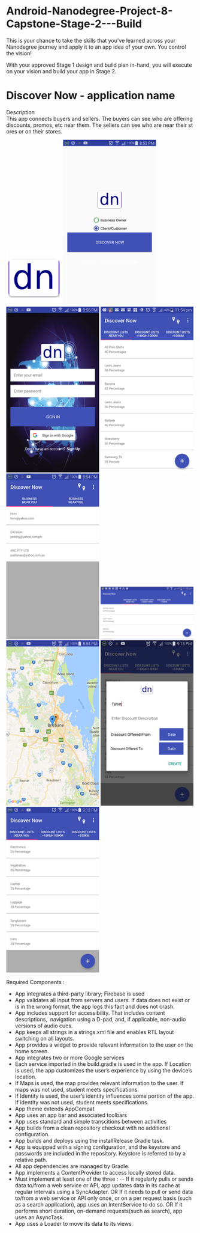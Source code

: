 # Android-Nanodegree-Project-8-Capstone-Stage-2---Build

This is your chance to take the skills that you've learned across your Nanodegree journey and apply it to an app idea of your own. You control the vision!

With your approved Stage 1 design and build plan in-hand, you will execute on your vision and build your app in Stage 2.

# Discover Now - application name

Description
This app connects buyers and sellers. The buyers can see who are offering discounts, promos, etc near them. The sellers can see who are near their stores or on their stores.  


<img src="https://github.com/padlanau/Android-Nanodegree-Project-8-Capstone-Stage-2---Build/blob/master/images/ic_dn_logo.png" width="148">

<img src="https://github.com/padlanau/Android-Nanodegree-Project-8-Capstone-Stage-2---Build/blob/master/images/dn-01.png" width="248">

<img src="https://github.com/padlanau/Android-Nanodegree-Project-8-Capstone-Stage-2---Build/blob/master/images/dn-02.png" width="248">

<img src="https://github.com/padlanau/Android-Nanodegree-Project-8-Capstone-Stage-2---Build/blob/master/images/dn-03.png" width="248">

<img src="https://github.com/padlanau/Android-Nanodegree-Project-8-Capstone-Stage-2---Build/blob/master/images/dn-04.png" width="248">

<img src="https://github.com/padlanau/Android-Nanodegree-Project-8-Capstone-Stage-2---Build/blob/master/images/dn-05.png" width="248">

<img src="https://github.com/padlanau/Android-Nanodegree-Project-8-Capstone-Stage-2---Build/blob/master/images/dn-06.png" width="248">

<img src="https://github.com/padlanau/Android-Nanodegree-Project-8-Capstone-Stage-2---Build/blob/master/images/dn-07.png" width="248">

<img src="https://github.com/padlanau/Android-Nanodegree-Project-8-Capstone-Stage-2---Build/blob/master/images/dn-08.png" width="248">

Required Components :
- App integrates a third-party library; Firebase is used
- App validates all input from servers and users. If data does not exist or is in the wrong format, the app logs this fact and does not crash.
- App includes support for accessibility. That includes content descriptions,  navigation using a D-pad, and, if applicable, non-audio versions of audio cues.
- App keeps all strings in a strings.xml file and enables RTL layout switching on all layouts.
- App provides a widget to provide relevant information to the user on the home screen.
- App integrates two or more Google services
- Each service imported in the build.gradle is used in the app. If Location is used, the app customizes the user’s experience by using the device’s location. 
- If Maps is used, the map provides relevant information to the user. If maps was not used, student meets specifications.
- If Identity is used, the user’s identity influences some portion of the app. If identity was not used, student meets specifications. 
- App theme extends AppCompat
- App uses an app bar and associated toolbars
- App uses standard and simple transcitions between activities
- App builds from a clean repository checkout with no additional configuration. 
- App builds and deploys using the installRelease Gradle task. 
- App is equipped with a signing configuration, and the keystore and passwords are included in the repository. Keystore is referred to by a relative path.
- All app dependencies are managed by Gradle. 
- App implements a ContentProvider to access locally stored data.
- Must implement at least one of the three :
⋅⋅⋅ If it regularly pulls or sends data to/from a web service or API, app updates data in its cache at regular intervals using a SyncAdapter. OR If it needs to pull or send data to/from a web service or API only once, or on a per request basis (such as a search application), app uses an IntentService to do so. OR If it performs short duration, on-demand requests(such as search), app uses an AsyncTask.
- App uses a Loader to move its data to its views.








